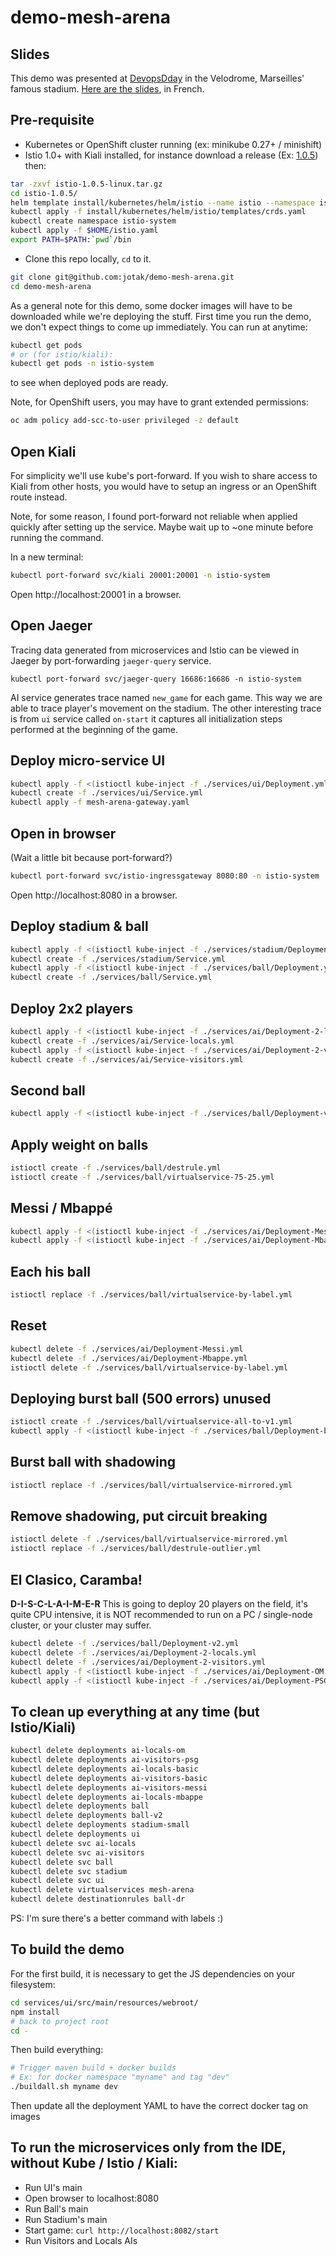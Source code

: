 # demo-mesh-arena

## Slides

This demo was presented at [DevopsDday](http://2018.devops-dday.com/) in the Velodrome, Marseilles' famous stadium.
[Here are the slides](https://docs.google.com/presentation/d/1PzRD3BquEI3Al6y2_vSrZqUY0AlJF54_uuWYhr81t5g), in French.

## Pre-requisite

- Kubernetes or OpenShift cluster running (ex: minikube 0.27+ / minishift)
- Istio 1.0+ with Kiali installed, for instance download a release (Ex: [1.0.5](https://github.com/istio/istio/releases/tag/1.0.5)) then:

```bash
tar -zxvf istio-1.0.5-linux.tar.gz
cd istio-1.0.5/
helm template install/kubernetes/helm/istio --name istio --namespace istio-system --set kiali.enabled=true --set tracing.enabled=true > $HOME/istio.yaml
kubectl apply -f install/kubernetes/helm/istio/templates/crds.yaml
kubectl create namespace istio-system
kubectl apply -f $HOME/istio.yaml
export PATH=$PATH:`pwd`/bin
```

- Clone this repo locally, `cd` to it.

```bash
git clone git@github.com:jotak/demo-mesh-arena.git
cd demo-mesh-arena
```

As a general note for this demo, some docker images will have to be downloaded while we're deploying the stuff.
First time you run the demo, we don't expect things to come up immediately. You can run at anytime:

```bash
kubectl get pods
# or (for istio/kiali):
kubectl get pods -n istio-system
```

to see when deployed pods are ready.

Note, for OpenShift users, you may have to grant extended permissions:
```bash
oc adm policy add-scc-to-user privileged -z default
```

## Open Kiali

For simplicity we'll use kube's port-forward.
If you wish to share access to Kiali from other hosts, you would have to setup an ingress or an OpenShift route instead.

Note, for some reason, I found port-forward not reliable when applied quickly after setting up the service.
Maybe wait up to ~one minute before running the command.

In a new terminal:

```bash
kubectl port-forward svc/kiali 20001:20001 -n istio-system
```

Open http://localhost:20001 in a browser.

## Open Jaeger
Tracing data generated from microservices and Istio can be viewed in Jaeger by port-forwarding
`jaeger-query` service.

```
kubectl port-forward svc/jaeger-query 16686:16686 -n istio-system
```
AI service generates trace named `new_game` for each game. This way we are able to trace player's
movement on the stadium.
The other interesting trace is from `ui` service called `on-start` it captures all initialization
steps performed at the beginning of the game.


## Deploy micro-service UI

```bash
kubectl apply -f <(istioctl kube-inject -f ./services/ui/Deployment.yml)
kubectl create -f ./services/ui/Service.yml
kubectl apply -f mesh-arena-gateway.yaml 
```

## Open in browser

(Wait a little bit because port-forward?)

```bash
kubectl port-forward svc/istio-ingressgateway 8080:80 -n istio-system
```

Open http://localhost:8080 in a browser.

## Deploy stadium & ball
```bash
kubectl apply -f <(istioctl kube-inject -f ./services/stadium/Deployment-Smaller.yml)
kubectl create -f ./services/stadium/Service.yml
kubectl apply -f <(istioctl kube-inject -f ./services/ball/Deployment.yml)
kubectl create -f ./services/ball/Service.yml
```

## Deploy 2x2 players
```bash
kubectl apply -f <(istioctl kube-inject -f ./services/ai/Deployment-2-locals.yml)
kubectl create -f ./services/ai/Service-locals.yml
kubectl apply -f <(istioctl kube-inject -f ./services/ai/Deployment-2-visitors.yml)
kubectl create -f ./services/ai/Service-visitors.yml
```

## Second ball
```bash
kubectl apply -f <(istioctl kube-inject -f ./services/ball/Deployment-v2.yml)
````

## Apply weight on balls
```bash
istioctl create -f ./services/ball/destrule.yml
istioctl create -f ./services/ball/virtualservice-75-25.yml
```

## Messi / Mbappé
```bash
kubectl apply -f <(istioctl kube-inject -f ./services/ai/Deployment-Messi.yml)
kubectl apply -f <(istioctl kube-inject -f ./services/ai/Deployment-Mbappe.yml)
```

## Each his ball
```bash
istioctl replace -f ./services/ball/virtualservice-by-label.yml
```

## Reset
```bash
kubectl delete -f ./services/ai/Deployment-Messi.yml
kubectl delete -f ./services/ai/Deployment-Mbappe.yml
istioctl delete -f ./services/ball/virtualservice-by-label.yml
```

## Deploying burst ball (500 errors) unused
```bash
istioctl create -f ./services/ball/virtualservice-all-to-v1.yml
kubectl apply -f <(istioctl kube-inject -f ./services/ball/Deployment-burst.yml)
```

## Burst ball with shadowing
```bash
istioctl replace -f ./services/ball/virtualservice-mirrored.yml
```

## Remove shadowing, put circuit breaking
```bash
istioctl delete -f ./services/ball/virtualservice-mirrored.yml
istioctl replace -f ./services/ball/destrule-outlier.yml
````

## El Clasico, Caramba!

**D-I-S-C-L-A-I-M-E-R**
This is going to deploy 20 players on the field, it's quite CPU intensive, it is NOT recommended to run on a PC / single-node cluster, or your cluster may suffer.

```bash
kubectl delete -f ./services/ball/Deployment-v2.yml
kubectl delete -f ./services/ai/Deployment-2-locals.yml
kubectl delete -f ./services/ai/Deployment-2-visitors.yml
kubectl apply -f <(istioctl kube-inject -f ./services/ai/Deployment-OM.yml)
kubectl apply -f <(istioctl kube-inject -f ./services/ai/Deployment-PSG.yml)
```

## To clean up everything at any time (but Istio/Kiali)

```bash
kubectl delete deployments ai-locals-om
kubectl delete deployments ai-visitors-psg
kubectl delete deployments ai-locals-basic
kubectl delete deployments ai-visitors-basic
kubectl delete deployments ai-visitors-messi
kubectl delete deployments ai-locals-mbappe
kubectl delete deployments ball
kubectl delete deployments ball-v2
kubectl delete deployments stadium-small
kubectl delete deployments ui
kubectl delete svc ai-locals
kubectl delete svc ai-visitors
kubectl delete svc ball
kubectl delete svc stadium
kubectl delete svc ui
kubectl delete virtualservices mesh-arena
kubectl delete destinationrules ball-dr
```

PS: I'm sure there's a better command with labels :)

## To build the demo

For the first build, it is necessary to get the JS dependencies on your filesystem:

```bash
cd services/ui/src/main/resources/webroot/
npm install
# back to project root
cd -
```

Then build everything:

```bash
# Trigger maven build + docker builds
# Ex: for docker namespace "myname" and tag "dev"
./buildall.sh myname dev
```

Then update all the deployment YAML to have the correct docker tag on images


## To run the microservices only from the IDE, without Kube / Istio / Kiali:

- Run UI's main
- Open browser to localhost:8080
- Run Ball's main
- Run Stadium's main
- Start game: ```curl http://localhost:8082/start```
- Run Visitors and Locals AIs
